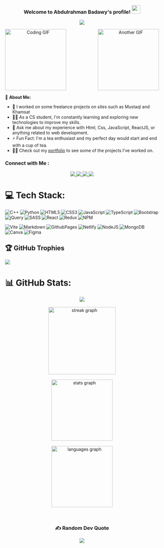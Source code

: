 <h3 align="center">
  Welcome to Abdulrahman Badawy's profile!
  <img src="https://media.giphy.com/media/hvRJCLFzcasrR4ia7z/giphy.gif" width="28">
</h3>

<!-- Typing SVG by DenverCoder1 - https://github.com/DenverCoder1/readme-typing-svg -->
<p align="center">
  <a href="https://github.com/DenverCoder1/readme-typing-svg"><img src="https://readme-typing-svg.herokuapp.com/?lines=Front-End%20Developer..;No%20Risk%20No%20Fun%20!&font=Fira%20Code&center=true&width=440&height=45&color=f75c7e&vCenter=true&size=22"></a>
</p>

<div align="center"  style=" width: 100%; display: flex; justify-content: space-between;">
  <img src="https://c.tenor.com/_DOBjnGspYAAAAAM/code-coding.gif" width="200" alt="Coding GIF">
  <img src="https://media.giphy.com/media/HscDLzkO8EOTmgkhQP/giphy.gif" width="200" alt="Another GIF">
</div>



🚀 **About Me:**
- 🏢 I worked on some freelance projects on sites such as Mustaql and Khamsat
- 👨‍💻 As a CS student, I'm constantly learning and exploring new technologies to improve my skills.
- 💬 Ask me about my experience with Html, Css, JavaScript, ReactJS, or anything related to web development.
- ⚡ Fun Fact: I'm a tea enthusiast and my perfect day would start and end with a cup of tea.
- 👨‍💻 Check out my [portfolio](https://portfolio-abdos-projects-9ab4571d.vercel.app/) to see some of the projects I've worked on.

### Connect with Me :

<div align="center">
  <a href="https://www.linkedin.com/in/abdulrahman-badawy-7bb072258/" target="_blank">
    <img src="https://img.shields.io/badge/-Abdulrahman%20Badawy-0077B5?style=for-the-badge&logo=Linkedin&logoColor=white"/>
  </a>
  <a href="https://t.me/AbdoBadawy74" target="_blank">
    <img src="https://img.shields.io/badge/𝗔𝗕𝗗𝗨𝗟𝗥𝗔𝗛𝗠𝗔𝗡 🇵🇸-0077B5?style=for-the-badge&logo=Telegram&logoColor=white"/>
  </a>  
  <a href="https://www.facebook.com/abdulrahman.badawy.9275/" target="_blank">
    <img src="https://img.shields.io/badge/-Abdulrahman%20Badawy-0077B5?style=for-the-badge&logo=facebook&logoColor=white"/>
  </a>
  <a href="https://twitter.com/abdoBadawy72" target="_blank">
    <img src="https://img.shields.io/badge/-Badawy-0077B5?style=for-the-badge&logo=twitter&logoColor=white"/>
  </a>
</div>

# 💻 Tech Stack:

![C++](https://img.shields.io/badge/c++-%2300599C.svg?style=flat&logo=c%2B%2B&logoColor=white)
![Python](https://img.shields.io/badge/python-3670A0?style=flat&logo=python&logoColor=ffdd54)
![HTML5](https://img.shields.io/badge/html5-%23E34F26.svg?style=flat&logo=html5&logoColor=white)
![CSS3](https://img.shields.io/badge/css3-%231572B6.svg?style=flat&logo=css3&logoColor=white)
![JavaScript](https://img.shields.io/badge/javascript-%23323330.svg?style=flat&logo=javascript&logoColor=%23F7DF1E)
![TypeScript](https://img.shields.io/badge/typescript-%23007ACC.svg?style=flat&logo=typescript&logoColor=white)
![Bootstrap](https://img.shields.io/badge/bootstrap-%238511FA.svg?style=flat&logo=bootstrap&logoColor=white)
![jQuery](https://img.shields.io/badge/jquery-%230769AD.svg?style=flat&logo=jquery&logoColor=white)
![SASS](https://img.shields.io/badge/SASS-hotpink.svg?style=flat&logo=SASS&logoColor=white)
![React](https://img.shields.io/badge/react-%2320232a.svg?style=flat&logo=react&logoColor=%2361DAFB)
![Redux](https://img.shields.io/badge/redux-%23593d88.svg?style=flat&logo=redux&logoColor=white)
![NPM](https://img.shields.io/badge/NPM-%23CB3837.svg?style=flat&logo=npm&logoColor=white)

![Vite](https://img.shields.io/badge/vite-%23646CFF.svg?style=flat&logo=vite&logoColor=white)
![Markdown](https://img.shields.io/badge/markdown-%23000000.svg?style=flat&logo=markdown&logoColor=white)
![GithubPages](https://img.shields.io/badge/github%20pages-121013?style=flat&logo=github&logoColor=white)
![Netlify](https://img.shields.io/badge/netlify-%23000000.svg?style=flat&logo=netlify&logoColor=#00C7B7)
![NodeJS](https://img.shields.io/badge/node.js-6DA55F?style=flat&logo=node.js&logoColor=white)
![MongoDB](https://img.shields.io/badge/MongoDB-%234ea94b.svg?style=flat&logo=mongodb&logoColor=white)
![Canva](https://img.shields.io/badge/Canva-%2300C4CC.svg?style=flat&logo=Canva&logoColor=white)
![Figma](https://img.shields.io/badge/figma-%23F24E1E.svg?style=flat&logo=figma&logoColor=white)


## 🏆 GitHub Trophies
  
  ![](https://github-profile-trophy.vercel.app/?username=abdoBadawy74&theme=flat&no-frame=true&no-bg=false&margin-w=10)


# 📊 GitHub Stats:

<div align="center">
  <a href="https://komarev.com/ghpvc/?username=abdoBadawy74&style=for-the-badge">
    <img src="https://komarev.com/ghpvc/?username=abdoBadawy74&style=for-the-badge";>
  </a>
  <br/>
  <br/>
      
  <img src="https://streak-stats.demolab.com?user=abdoBadawy74&locale=en&mode=daily&theme=dark&hide_border=false&border_radius=5&order=3" height="220" alt="streak graph"  />
  <br/>
  <br/>
  <img src="https://github-readme-stats.vercel.app/api?username=abdoBadawy74&hide_title=false&hide_rank=false&show_icons=true&include_all_commits=false&count_private=true&disable_animations=false&theme=dark&locale=en&hide_border=false" height="200" alt="stats graph"  />
  <br/>
  <br/>
  <img src="https://github-readme-stats.vercel.app/api/top-langs/?username=abdoBadawy74&theme=dark&hide_border=false&include_all_commits=false&count_private=false&layout=compact&card_width=320" height="200" alt="languages graph"  />
</div>




<div align="center">
  <br/>
  <br/>
   
  ### ✍️ Random Dev Quote
  ![](https://quotes-github-readme.vercel.app/api?type=horizontal&theme=dark)

  <br/>
  <br/>

</div>
